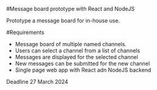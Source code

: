 #Message board prototype with React and NodeJS

Prototype a message board for in-house use.

#Requirements

- Message board of multiple named channels.
- Users can select a channel from a list of channels
- Messages are displayed for the selected channel
- New messages can be submitted for the new channel
- Single page web app with React adn NodeJS backend

Deadline 27 March 2024
